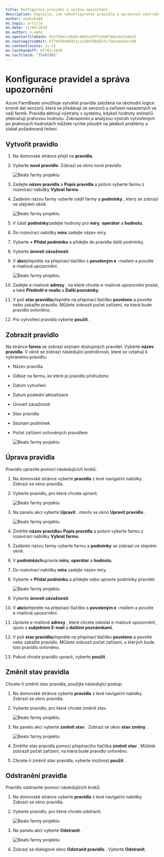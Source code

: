 ```yaml
---
title: Konfigurace pravidel a správa upozornění
description: Popisuje, jak nakonfigurovat pravidla a spravovat výstrahy v FarmBeats.
author: uhabiba04
ms.topic: article
ms.date: 11/04/2019
ms.author: v-umha
ms.openlocfilehash: 02373da114b6dc4663cd3ffc9a0780ac6a7a9e23
ms.sourcegitcommit: 877491bd46921c11dd478bd25fc718ceee2dcc08
ms.contentlocale: cs-CZ
ms.lasthandoff: 07/02/2020
ms.locfileid: "75482982"
---
```

# <a name="configure-rules-and-manage-alerts"></a>Konfigurace pravidel a správa upozornění

Azure FarmBeats umožňuje vytvářet pravidla založená na obchodní logice kromě dat senzorů, která se předávají ze senzorů a zařízení nasazených ve vaší farmě. Pravidla aktivují výstrahy v systému, kdykoli hodnoty snímačů překračují prahovou hodnotu. Zobrazením a analýzou výstrah vytvořených po prahových hodnotách můžete rychle působit na jakékoli problémy a získat požadovaná řešení.

## <a name="create-rule"></a>Vytvořit pravidlo

1. Na domovské stránce přejít na **pravidla**.
2. Vyberte **nové pravidlo**. Zobrazí se okno nové pravidlo.

    ![Beats farmy projektu](./media/configure-rules-and-alerts-in-azure-farmbeats/new-rule-1.png)

3. Zadejte **název pravidla** a **Popis pravidla** a potom vyberte farmu z rozevírací nabídky **Vybrat farmu** .
4. Zadáním názvu farmy vyberte oddíl farmy a **podmínky** , který se zobrazí ve stejném okně.  

    ![Beats farmy projektu](./media/configure-rules-and-alerts-in-azure-farmbeats/new-rule-condition-1.png)

5. V části **podmínky**zadejte hodnoty pro **míry**, **operátor** a **hodnotu**.
6. Do rozevírací nabídky **míra** zadejte název míry.
7. Vyberte **+ Přidat podmínku** a přidejte do pravidla další podmínky.
8. Vyberte **úroveň závažnosti**.
9. V **akci**přepněte na přepínací tlačítko s **povoleným e** -mailem a povolte e-mailová upozornění.

    ![Beats farmy projektu](./media/configure-rules-and-alerts-in-azure-farmbeats/new-rule-email-1.png)

10. Zadejte e-mailové **adresy** , na které chcete e-mailové upozornění poslat, a také **Předmět e-mailu** a **Další poznámky**.  
11. V poli **stav pravidla**přepněte na přepínací tlačítko **povoleno** a povolte nebo zakažte pravidlo.
    Můžete zobrazit počet zařízení, na která bude pravidlo ovlivněno.
12. Pro vytvoření pravidla vyberte **použít** .

## <a name="view-rule"></a>Zobrazit pravidlo

Na stránce **farma** se zobrazí seznam dostupných pravidel. Vyberte **název pravidla**. V okně se zobrazí následující podrobnosti, které se vztahují k vybranému pravidlu:
 - Název pravidla
 - Odkaz na farmu, ke které je pravidlo přidruženo
 - Datum vytvoření
 - Datum poslední aktualizace
 - Úroveň závažnosti
 - Stav pravidla
 - Seznam podmínek  
 - Počet zařízení ovlivněných pravidlem

    ![Beats farmy projektu](./media/configure-rules-and-alerts-in-azure-farmbeats/view-rule-1.png)

## <a name="edit-rule"></a>Úprava pravidla

Pravidlo upravíte pomocí následujících kroků:

1. Na domovské stránce vyberte **pravidla** z levé navigační nabídky.
   Zobrazí se okno pravidla.
2. Vyberte pravidlo, pro které chcete upravit.

    ![Beats farmy projektu](./media/configure-rules-and-alerts-in-azure-farmbeats/edit-rule-action-bar-1.png)

3. Na panelu akcí vyberte **Upravit** . otevře se okno **Upravit pravidlo** .

    ![Beats farmy projektu](./media/configure-rules-and-alerts-in-azure-farmbeats/edit-rule-one-1.png)

4. Změňte **název pravidla**a **Popis pravidla** a potom vyberte farmu z rozevírací nabídky **Vybrat farmu** .
5. Zadáním názvu farmy vyberte farmu a **podmínky** se zobrazí ve stejném okně.  
6. V **podmínkách**upravte **míru**, **operátor** a **hodnotu**.
7. Do rozevírací nabídky **míra** zadejte název míry.
8. Vyberte **+ Přidat podmínku** a přidejte nebo upravte podmínky pravidel.

    ![Beats farmy projektu](./media/configure-rules-and-alerts-in-azure-farmbeats/edit-rule-two-1.png)

9.  Vyberte **úroveň závažnosti**.  
10. V **akci**přepněte na přepínací tlačítko s **povoleným e** -mailem a povolte e-mailová upozornění.
11. Upravte e-mailové **adresy** , které chcete odeslat e-mailové upozornění, spolu s **subjektem E-mail** a **dalšími poznámkami**.  
12. V poli **stav pravidla**přepněte na přepínací tlačítko **povoleno** a povolte nebo zakažte pravidlo.
Můžete zobrazit počet zařízení, u kterých bude toto pravidlo ovlivněno.
13. Pokud chcete pravidlo upravit, vyberte **použít** .

## <a name="change-rule-status"></a>Změnit stav pravidla

Chcete-li změnit stav pravidla, použijte následující postup:

1. Na domovské stránce vyberte **pravidla** z levé navigační nabídky. Zobrazí se okno pravidla.
2. Vyberte pravidlo, pro které chcete změnit stav.

    ![Beats farmy projektu](./media/configure-rules-and-alerts-in-azure-farmbeats/change-status-rule-action-bar-1.png)

3. Na panelu akcí vyberte **změnit stav** . Zobrazí se okno **stav změny** .

    ![Beats farmy projektu](./media/configure-rules-and-alerts-in-azure-farmbeats/rule-change-status-1.png)

3. Změňte stav pravidla pomocí přepínacího tlačítka **změnit stav** .
   Můžete zobrazit počet zařízení, na která bude pravidlo ovlivněno.
4. Chcete-li změnit stav pravidla, vyberte možnost **použít** .

## <a name="delete-rule"></a>Odstranění pravidla

Pravidlo odstraníte pomocí následujících kroků:

1. Na domovské stránce vyberte **pravidla** z levé navigační nabídky. Zobrazí se okno pravidla.
2. Vyberte pravidlo, pro které chcete odstranit.

    ![Beats farmy projektu](./media/configure-rules-and-alerts-in-azure-farmbeats/delete-rule-action-bar-1.png)

3. Na panelu akcí vyberte **Odstranit** .

    ![Beats farmy projektu](./media/configure-rules-and-alerts-in-azure-farmbeats/delete-rule-1.png)

4. Zobrazí se dialogové okno **Odstranit pravidlo** . Vyberte **Odstranit**.
